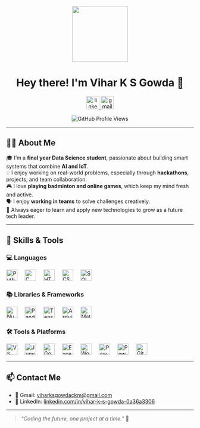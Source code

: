 <div align="center">
  <img height="150" src="https://media.giphy.com/media/M9gbBd9nbDrOTu1Mqx/giphy.gif"  />
</div>


<h1 align="center">Hey there! I'm Vihar K S Gowda 👋</h1>

<p align="center">
  <a href="https://www.linkedin.com/in/vihar-k-s-gowda-0a36a3306" target="_blank">
    <img src="https://img.shields.io/static/v1?message=LinkedIn&logo=linkedin&label=&color=0077B5&logoColor=white&labelColor=&style=for-the-badge" height="35" alt="linkedin logo"  />
  </a>
  <a href="mailto:viharksgowdackm@gmail.com" target="_blank">
    <img src="https://img.shields.io/static/v1?message=Gmail&logo=gmail&label=&color=D14836&logoColor=white&labelColor=&style=for-the-badge" height="35" alt="gmail logo"  />
  </a>
</p>

<p align="center">
  <img src="https://komarev.com/ghpvc/?username=viharksgowda&style=flat-square&color=blue" alt="GitHub Profile Views" />
</p>

---

## 🧑‍💼 About Me

🎓 I’m a **final year Data Science student**, passionate about building smart systems that combine **AI and IoT**.  
💡 I enjoy working on real-world problems, especially through **hackathons**, projects, and team collaboration.  
🎮 I love **playing badminton and online games**, which keep my mind fresh and active.  
🗣 I enjoy **working in teams** to solve challenges creatively.  
🌱 Always eager to learn and apply new technologies to grow as a future tech leader.

---

## 🔧 Skills & Tools

### 💻 Languages
<div align="left">
  <img src="https://cdn.jsdelivr.net/gh/devicons/devicon/icons/python/python-original.svg" height="30" alt="Python logo" title="Python" />
  <img width="12" />
  <img src="https://cdn.jsdelivr.net/gh/devicons/devicon/icons/c/c-original.svg" height="30" alt="C logo" title="C" />
  <img width="12" />
  <img src="https://cdn.jsdelivr.net/gh/devicons/devicon/icons/html5/html5-original.svg" height="30" alt="HTML logo" title="HTML5" />
  <img width="12" />
  <img src="https://cdn.jsdelivr.net/gh/devicons/devicon/icons/css3/css3-original.svg" height="30" alt="CSS logo" title="CSS3" />
  <img width="12" />
  <img src="https://cdn.jsdelivr.net/gh/devicons/devicon/icons/mysql/mysql-original.svg" height="30" alt="SQL logo" title="MySQL" />
</div>


### 📚 Libraries & Frameworks
<div align="left">
  <img src="https://cdn.jsdelivr.net/gh/devicons/devicon/icons/numpy/numpy-original.svg" height="30" alt="NumPy logo" title="NumPy" />
  <img width="12" />
  <img src="https://cdn.jsdelivr.net/gh/devicons/devicon/icons/pandas/pandas-original.svg" height="30" alt="Pandas logo" title="Pandas" />
  <img width="12" />
  <img src="https://cdn.jsdelivr.net/gh/devicons/devicon/icons/tensorflow/tensorflow-original.svg" height="30" alt="TensorFlow logo" title="TensorFlow" />
  <img width="12" />
  <img src="https://www.vectorlogo.zone/logos/arduino/arduino-icon.svg" height="30" alt="Arduino logo" title="Arduino" />
  <img width="12" />
  <img src="https://upload.wikimedia.org/wikipedia/commons/8/84/Matplotlib_icon.svg" height="30" alt="Matplotlib logo" title="Matplotlib" />
</div>



### 🛠 Tools & Platforms
<div align="left">
  <img src="https://cdn.jsdelivr.net/gh/devicons/devicon/icons/vscode/vscode-original.svg" height="30" alt="VS Code logo" title="Visual Studio Code" />
  <img width="12" />
  <img src="https://upload.wikimedia.org/wikipedia/commons/3/38/Jupyter_logo.svg" height="30" alt="Jupyter logo" title="Jupyter Notebook" />
  <img width="12" />
  <img src="https://upload.wikimedia.org/wikipedia/commons/d/d0/Google_Colaboratory_SVG_Logo.svg" height="30" alt="Google Colab logo" title="Google Colab" />
  <img width="12" />
  <img src="https://img.icons8.com/color/48/microsoft-excel-2019--v1.png" height="30" alt="Excel logo" title="Microsoft Excel" />
  <img width="12" />
  <img src="https://img.icons8.com/color/48/microsoft-word-2019--v1.png" height="30" alt="Word logo" title="Microsoft Word" />
  <img width="12" />
  <img src="https://img.icons8.com/color/48/microsoft-powerpoint-2019--v1.png" height="30" alt="PowerPoint logo" title="Microsoft PowerPoint" />
  <img width="12" />
  <img src="https://img.icons8.com/color/48/power-bi.png" height="30" alt="Power BI logo" title="Power BI" />
  <img width="12" />
  <img src="https://cdn.jsdelivr.net/gh/devicons/devicon/icons/git/git-original.svg" height="30" alt="Git logo" title="Git" />
  <img width="12" />
</div>

---

## 📫 Contact Me

- 📧 Gmail: [viharksgowdackm@gmail.com](mailto:viharksgowdackm@gmail.com)  
- 🔗 LinkedIn: [linkedin.com/in/vihar-k-s-gowda-0a36a3306](https://www.linkedin.com/in/vihar-k-s-gowda-0a36a3306)

---

> *“Coding the future, one project at a time.”* 🚀
